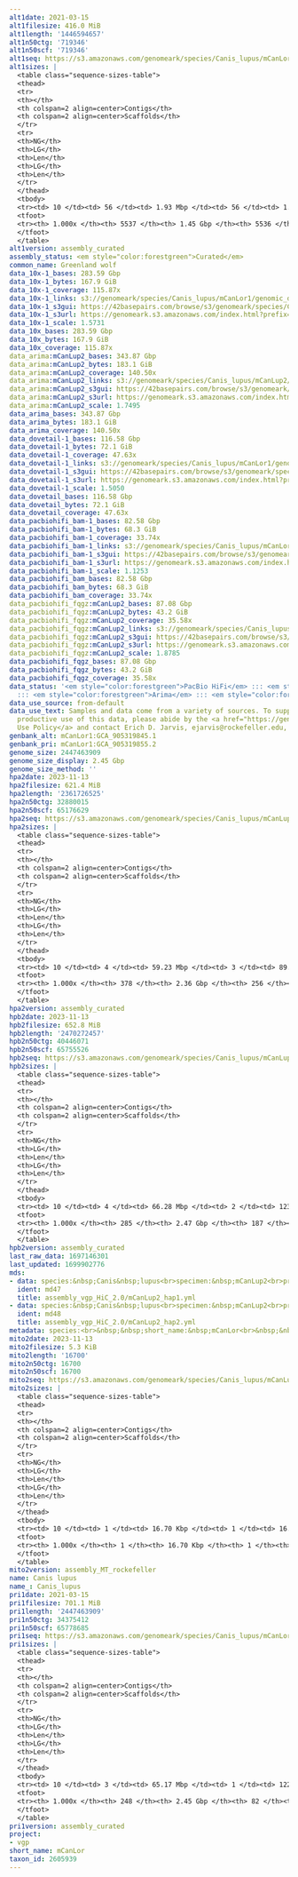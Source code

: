 ```yaml
---
alt1date: 2021-03-15
alt1filesize: 416.0 MiB
alt1length: '1446594657'
alt1n50ctg: '719346'
alt1n50scf: '719346'
alt1seq: https://s3.amazonaws.com/genomeark/species/Canis_lupus/mCanLor1/assembly_curated/mCanLor1.alt.cur.20210315.fasta.gz
alt1sizes: |
  <table class="sequence-sizes-table">
  <thead>
  <tr>
  <th></th>
  <th colspan=2 align=center>Contigs</th>
  <th colspan=2 align=center>Scaffolds</th>
  </tr>
  <tr>
  <th>NG</th>
  <th>LG</th>
  <th>Len</th>
  <th>LG</th>
  <th>Len</th>
  </tr>
  </thead>
  <tbody>
  <tr><td> 10 </td><td> 56 </td><td> 1.93 Mbp </td><td> 56 </td><td> 1.93 Mbp </td></tr><tr><td> 20 </td><td> 143 </td><td> 1.46 Mbp </td><td> 143 </td><td> 1.46 Mbp </td></tr><tr><td> 30 </td><td> 257 </td><td> 1.12 Mbp </td><td> 257 </td><td> 1.12 Mbp </td></tr><tr><td> 40 </td><td> 401 </td><td> 0.91 Mbp </td><td> 401 </td><td> 0.91 Mbp </td></tr><tr style="background-color:#cccccc;"><td> 50 </td><td> 582 </td><td> 0.72 Mbp </td><td> 582 </td><td> 0.72 Mbp </td></tr><tr><td> 60 </td><td> 809 </td><td> 0.57 Mbp </td><td> 809 </td><td> 0.57 Mbp </td></tr><tr><td> 70 </td><td> 1106 </td><td> 423.16 Kbp </td><td> 1106 </td><td> 423.16 Kbp </td></tr><tr><td> 80 </td><td> 1522 </td><td> 279.47 Kbp </td><td> 1522 </td><td> 279.47 Kbp </td></tr><tr><td> 90 </td><td> 2239 </td><td> 135.75 Kbp </td><td> 2239 </td><td> 135.75 Kbp </td></tr><tr><td> 100 </td><td> 5536 </td><td> 4.83 Kbp </td><td> 5535 </td><td> 4.83 Kbp </td></tr></tbody>
  <tfoot>
  <tr><th> 1.000x </th><th> 5537 </th><th> 1.45 Gbp </th><th> 5536 </th><th> 1.45 Gbp </th></tr>
  </tfoot>
  </table>
alt1version: assembly_curated
assembly_status: <em style="color:forestgreen">Curated</em>
common_name: Greenland wolf
data_10x-1_bases: 283.59 Gbp
data_10x-1_bytes: 167.9 GiB
data_10x-1_coverage: 115.87x
data_10x-1_links: s3://genomeark/species/Canis_lupus/mCanLor1/genomic_data/10x/<br>
data_10x-1_s3gui: https://42basepairs.com/browse/s3/genomeark/species/Canis_lupus/mCanLor1/genomic_data/10x/
data_10x-1_s3url: https://genomeark.s3.amazonaws.com/index.html?prefix=species/Canis_lupus/mCanLor1/genomic_data/10x/
data_10x-1_scale: 1.5731
data_10x_bases: 283.59 Gbp
data_10x_bytes: 167.9 GiB
data_10x_coverage: 115.87x
data_arima:mCanLup2_bases: 343.87 Gbp
data_arima:mCanLup2_bytes: 183.1 GiB
data_arima:mCanLup2_coverage: 140.50x
data_arima:mCanLup2_links: s3://genomeark/species/Canis_lupus/mCanLup2/genomic_data/arima/<br>
data_arima:mCanLup2_s3gui: https://42basepairs.com/browse/s3/genomeark/species/Canis_lupus/mCanLup2/genomic_data/arima/
data_arima:mCanLup2_s3url: https://genomeark.s3.amazonaws.com/index.html?prefix=species/Canis_lupus/mCanLup2/genomic_data/arima/
data_arima:mCanLup2_scale: 1.7495
data_arima_bases: 343.87 Gbp
data_arima_bytes: 183.1 GiB
data_arima_coverage: 140.50x
data_dovetail-1_bases: 116.58 Gbp
data_dovetail-1_bytes: 72.1 GiB
data_dovetail-1_coverage: 47.63x
data_dovetail-1_links: s3://genomeark/species/Canis_lupus/mCanLor1/genomic_data/dovetail/<br>
data_dovetail-1_s3gui: https://42basepairs.com/browse/s3/genomeark/species/Canis_lupus/mCanLor1/genomic_data/dovetail/
data_dovetail-1_s3url: https://genomeark.s3.amazonaws.com/index.html?prefix=species/Canis_lupus/mCanLor1/genomic_data/dovetail/
data_dovetail-1_scale: 1.5050
data_dovetail_bases: 116.58 Gbp
data_dovetail_bytes: 72.1 GiB
data_dovetail_coverage: 47.63x
data_pacbiohifi_bam-1_bases: 82.58 Gbp
data_pacbiohifi_bam-1_bytes: 68.3 GiB
data_pacbiohifi_bam-1_coverage: 33.74x
data_pacbiohifi_bam-1_links: s3://genomeark/species/Canis_lupus/mCanLor1/genomic_data/pacbio_hifi/<br>
data_pacbiohifi_bam-1_s3gui: https://42basepairs.com/browse/s3/genomeark/species/Canis_lupus/mCanLor1/genomic_data/pacbio_hifi/
data_pacbiohifi_bam-1_s3url: https://genomeark.s3.amazonaws.com/index.html?prefix=species/Canis_lupus/mCanLor1/genomic_data/pacbio_hifi/
data_pacbiohifi_bam-1_scale: 1.1253
data_pacbiohifi_bam_bases: 82.58 Gbp
data_pacbiohifi_bam_bytes: 68.3 GiB
data_pacbiohifi_bam_coverage: 33.74x
data_pacbiohifi_fqgz:mCanLup2_bases: 87.08 Gbp
data_pacbiohifi_fqgz:mCanLup2_bytes: 43.2 GiB
data_pacbiohifi_fqgz:mCanLup2_coverage: 35.58x
data_pacbiohifi_fqgz:mCanLup2_links: s3://genomeark/species/Canis_lupus/mCanLup2/genomic_data/pacbio_hifi/<br>
data_pacbiohifi_fqgz:mCanLup2_s3gui: https://42basepairs.com/browse/s3/genomeark/species/Canis_lupus/mCanLup2/genomic_data/pacbio_hifi/
data_pacbiohifi_fqgz:mCanLup2_s3url: https://genomeark.s3.amazonaws.com/index.html?prefix=species/Canis_lupus/mCanLup2/genomic_data/pacbio_hifi/
data_pacbiohifi_fqgz:mCanLup2_scale: 1.8785
data_pacbiohifi_fqgz_bases: 87.08 Gbp
data_pacbiohifi_fqgz_bytes: 43.2 GiB
data_pacbiohifi_fqgz_coverage: 35.58x
data_status: '<em style="color:forestgreen">PacBio HiFi</em> ::: <em style="color:forestgreen">10x</em>
  ::: <em style="color:forestgreen">Arima</em> ::: <em style="color:forestgreen">Dovetail</em>'
data_use_source: from-default
data_use_text: Samples and data come from a variety of sources. To support fair and
  productive use of this data, please abide by the <a href="https://genome10k.soe.ucsc.edu/data-use-policies/">Data
  Use Policy</a> and contact Erich D. Jarvis, ejarvis@rockefeller.edu, with any questions.
genbank_alt: mCanLor1:GCA_905319845.1
genbank_pri: mCanLor1:GCA_905319855.2
genome_size: 2447463909
genome_size_display: 2.45 Gbp
genome_size_method: ''
hpa2date: 2023-11-13
hpa2filesize: 621.4 MiB
hpa2length: '2361726525'
hpa2n50ctg: 32880015
hpa2n50scf: 65176629
hpa2seq: https://s3.amazonaws.com/genomeark/species/Canis_lupus/mCanLup2/assembly_curated/mCanLup2.hap1.decontam.20231113.fasta.gz
hpa2sizes: |
  <table class="sequence-sizes-table">
  <thead>
  <tr>
  <th></th>
  <th colspan=2 align=center>Contigs</th>
  <th colspan=2 align=center>Scaffolds</th>
  </tr>
  <tr>
  <th>NG</th>
  <th>LG</th>
  <th>Len</th>
  <th>LG</th>
  <th>Len</th>
  </tr>
  </thead>
  <tbody>
  <tr><td> 10 </td><td> 4 </td><td> 59.23 Mbp </td><td> 3 </td><td> 89.56 Mbp </td></tr><tr><td> 20 </td><td> 8 </td><td> 47.03 Mbp </td><td> 5 </td><td> 86.81 Mbp </td></tr><tr><td> 30 </td><td> 13 </td><td> 41.75 Mbp </td><td> 8 </td><td> 77.17 Mbp </td></tr><tr><td> 40 </td><td> 19 </td><td> 38.55 Mbp </td><td> 12 </td><td> 65.59 Mbp </td></tr><tr style="background-color:#cccccc;"><td> 50 </td><td> 26 </td><td style="background-color:#88ff88;"> 32.88 Mbp </td><td> 15 </td><td style="background-color:#88ff88;"> 65.18 Mbp </td></tr><tr><td> 60 </td><td> 34 </td><td> 27.69 Mbp </td><td> 19 </td><td> 59.14 Mbp </td></tr><tr><td> 70 </td><td> 44 </td><td> 20.08 Mbp </td><td> 23 </td><td> 53.22 Mbp </td></tr><tr><td> 80 </td><td> 59 </td><td> 13.69 Mbp </td><td> 28 </td><td> 44.64 Mbp </td></tr><tr><td> 90 </td><td> 83 </td><td> 6.29 Mbp </td><td> 33 </td><td> 42.06 Mbp </td></tr><tr><td> 100 </td><td> 378 </td><td> 4.30 Kbp </td><td> 256 </td><td> 4.30 Kbp </td></tr></tbody>
  <tfoot>
  <tr><th> 1.000x </th><th> 378 </th><th> 2.36 Gbp </th><th> 256 </th><th> 2.36 Gbp </th></tr>
  </tfoot>
  </table>
hpa2version: assembly_curated
hpb2date: 2023-11-13
hpb2filesize: 652.8 MiB
hpb2length: '2470272457'
hpb2n50ctg: 40446071
hpb2n50scf: 65755526
hpb2seq: https://s3.amazonaws.com/genomeark/species/Canis_lupus/mCanLup2/assembly_curated/mCanLup2.hap2.decontam.20231113.fasta.gz
hpb2sizes: |
  <table class="sequence-sizes-table">
  <thead>
  <tr>
  <th></th>
  <th colspan=2 align=center>Contigs</th>
  <th colspan=2 align=center>Scaffolds</th>
  </tr>
  <tr>
  <th>NG</th>
  <th>LG</th>
  <th>Len</th>
  <th>LG</th>
  <th>Len</th>
  </tr>
  </thead>
  <tbody>
  <tr><td> 10 </td><td> 4 </td><td> 66.28 Mbp </td><td> 2 </td><td> 123.63 Mbp </td></tr><tr><td> 20 </td><td> 7 </td><td> 58.06 Mbp </td><td> 5 </td><td> 88.67 Mbp </td></tr><tr><td> 30 </td><td> 12 </td><td> 52.63 Mbp </td><td> 8 </td><td> 78.25 Mbp </td></tr><tr><td> 40 </td><td> 17 </td><td> 45.46 Mbp </td><td> 11 </td><td> 72.98 Mbp </td></tr><tr style="background-color:#cccccc;"><td> 50 </td><td> 23 </td><td style="background-color:#88ff88;"> 40.45 Mbp </td><td> 15 </td><td style="background-color:#88ff88;"> 65.76 Mbp </td></tr><tr><td> 60 </td><td> 29 </td><td> 33.23 Mbp </td><td> 19 </td><td> 61.97 Mbp </td></tr><tr><td> 70 </td><td> 38 </td><td> 23.74 Mbp </td><td> 23 </td><td> 53.60 Mbp </td></tr><tr><td> 80 </td><td> 51 </td><td> 16.08 Mbp </td><td> 28 </td><td> 45.46 Mbp </td></tr><tr><td> 90 </td><td> 71 </td><td> 8.67 Mbp </td><td> 34 </td><td> 40.95 Mbp </td></tr><tr><td> 100 </td><td> 285 </td><td> 12.13 Kbp </td><td> 187 </td><td> 12.13 Kbp </td></tr></tbody>
  <tfoot>
  <tr><th> 1.000x </th><th> 285 </th><th> 2.47 Gbp </th><th> 187 </th><th> 2.47 Gbp </th></tr>
  </tfoot>
  </table>
hpb2version: assembly_curated
last_raw_data: 1697146301
last_updated: 1699902776
mds:
- data: species:&nbsp;Canis&nbsp;lupus<br>specimen:&nbsp;mCanLup2<br>projects:&nbsp;<br>&nbsp;&nbsp;-&nbsp;vgp<br>assembled_by_group:&nbsp;Rockefeller<br>data_location:&nbsp;S3<br>release_to:&nbsp;S3<br>haplotype_to_curate:&nbsp;hap1<br>hap1:&nbsp;s3://genomeark/species/Canis_lupus/mCanLup2/assembly_vgp_HiC_2.0/mCanLup2.HiC.hap1.20231107.fasta.gz<br>hap2:&nbsp;s3://genomeark/species/Canis_lupus/mCanLup2/assembly_vgp_HiC_2.0/mCanLup2.HiC.hap2.20231107.fasta.gz<br>pretext_hap1:&nbsp;s3://genomeark/species/Canis_lupus/mCanLup2/assembly_vgp_HiC_2.0/evaluation/hap1/pretext/mCanLup2_hap1_s2.pretext<br>pretext_hap2:&nbsp;s3://genomeark/species/Canis_lupus/mCanLup2/assembly_vgp_HiC_2.0/evaluation/hap2/pretext/mCanLup2_hap2_s2.pretext<br>kmer_spectra_img:&nbsp;s3://genomeark/species/Canis_lupus/mCanLup2/assembly_vgp_HiC_2.0/evaluation/merqury/mCanLup2_png/<br>pacbio_read_dir:&nbsp;s3://genomeark/species/Canis_lupus/mCanLup2/genomic_data/pacbio_hifi/<br>pacbio_read_type:&nbsp;hifi<br>hic_read_dir:&nbsp;s3://genomeark/species/Canis_lupus/mCanLup2/genomic_data/arima/<br>mito:&nbsp;s3://genomeark/species/Canis_lupus/mCanLup2/assembly_MT_rockefeller/mCanLup2.MT.20231113.fasta.gz<br>pipeline:&nbsp;<br>&nbsp;&nbsp;-&nbsp;hifiasm&nbsp;(0.16.1+galaxy4)<br>&nbsp;&nbsp;-&nbsp;yahs&nbsp;(1.2a.2+galaxy1)<br>notes:&nbsp;This&nbsp;was&nbsp;a&nbsp;Hifiasm-HiC&nbsp;assembly&nbsp;of&nbsp;mCanLup2,&nbsp;resulting&nbsp;in&nbsp;two&nbsp;complete&nbsp;haplotypes.&nbsp;HiC&nbsp;scaffolding&nbsp;was&nbsp;performed&nbsp;with&nbsp;YaHS.&nbsp;&nbsp;The&nbsp;HiC&nbsp;prep&nbsp;kit&nbsp;used&nbsp;was&nbsp;Arima&nbsp;library&nbsp;prep.&nbsp;The&nbsp;HiC&nbsp;reads&nbsp;needed&nbsp;to&nbsp;have&nbsp;5&nbsp;bp&nbsp;trimmed&nbsp;from&nbsp;the&nbsp;5'&nbsp;end&nbsp;due&nbsp;to&nbsp;adapter&nbsp;left&nbsp;over&nbsp;from&nbsp;the&nbsp;Arima&nbsp;library&nbsp;prep&nbsp;kit.&nbsp;\n<br>
  ident: md47
  title: assembly_vgp_HiC_2.0/mCanLup2_hap1.yml
- data: species:&nbsp;Canis&nbsp;lupus<br>specimen:&nbsp;mCanLup2<br>projects:&nbsp;<br>&nbsp;&nbsp;-&nbsp;vgp<br>assembled_by_group:&nbsp;Rockefeller<br>data_location:&nbsp;S3<br>release_to:&nbsp;S3<br>haplotype_to_curate:&nbsp;hap2<br>hap1:&nbsp;s3://genomeark/species/Canis_lupus/mCanLup2/assembly_vgp_HiC_2.0/mCanLup2.HiC.hap1.20231107.fasta.gz<br>hap2:&nbsp;s3://genomeark/species/Canis_lupus/mCanLup2/assembly_vgp_HiC_2.0/mCanLup2.HiC.hap2.20231107.fasta.gz<br>pretext_hap1:&nbsp;s3://genomeark/species/Canis_lupus/mCanLup2/assembly_vgp_HiC_2.0/evaluation/hap1/pretext/mCanLup2_hap1_s2.pretext<br>pretext_hap2:&nbsp;s3://genomeark/species/Canis_lupus/mCanLup2/assembly_vgp_HiC_2.0/evaluation/hap2/pretext/mCanLup2_hap2_s2.pretext<br>kmer_spectra_img:&nbsp;s3://genomeark/species/Canis_lupus/mCanLup2/assembly_vgp_HiC_2.0/evaluation/merqury/mCanLup2_png/<br>pacbio_read_dir:&nbsp;s3://genomeark/species/Canis_lupus/mCanLup2/genomic_data/pacbio_hifi/<br>pacbio_read_type:&nbsp;hifi<br>hic_read_dir:&nbsp;s3://genomeark/species/Canis_lupus/mCanLup2/genomic_data/arima/<br>mito:&nbsp;s3://genomeark/species/Canis_lupus/mCanLup2/assembly_MT_rockefeller/mCanLup2.MT.20231113.fasta.gz<br>pipeline:&nbsp;<br>&nbsp;&nbsp;-&nbsp;hifiasm&nbsp;(0.16.1+galaxy4)<br>&nbsp;&nbsp;-&nbsp;yahs&nbsp;(1.2a.2+galaxy1)<br>notes:&nbsp;This&nbsp;was&nbsp;a&nbsp;Hifiasm-HiC&nbsp;assembly&nbsp;of&nbsp;mCanLup2,&nbsp;resulting&nbsp;in&nbsp;two&nbsp;complete&nbsp;haplotypes.&nbsp;HiC&nbsp;scaffolding&nbsp;was&nbsp;performed&nbsp;with&nbsp;YaHS.&nbsp;&nbsp;The&nbsp;HiC&nbsp;prep&nbsp;kit&nbsp;used&nbsp;was&nbsp;Arima&nbsp;library&nbsp;prep.&nbsp;The&nbsp;HiC&nbsp;reads&nbsp;needed&nbsp;to&nbsp;have&nbsp;5&nbsp;bp&nbsp;trimmed&nbsp;from&nbsp;the&nbsp;5'&nbsp;end&nbsp;due&nbsp;to&nbsp;adapter&nbsp;left&nbsp;over&nbsp;from&nbsp;the&nbsp;Arima&nbsp;library&nbsp;prep&nbsp;kit.&nbsp;\n<br>
  ident: md48
  title: assembly_vgp_HiC_2.0/mCanLup2_hap2.yml
metadata: species:<br>&nbsp;&nbsp;short_name:&nbsp;mCanLor<br>&nbsp;&nbsp;name:&nbsp;Canis&nbsp;lupus<br>&nbsp;&nbsp;taxon_id:&nbsp;2605939<br>&nbsp;&nbsp;common_name:&nbsp;Greenland&nbsp;wolf<br>&nbsp;&nbsp;order:<br>&nbsp;&nbsp;&nbsp;&nbsp;name:&nbsp;Carnivora<br>&nbsp;&nbsp;family:<br>&nbsp;&nbsp;&nbsp;&nbsp;name:&nbsp;Canidae<br>&nbsp;&nbsp;individuals:<br>&nbsp;&nbsp;&nbsp;&nbsp;-&nbsp;short_name:&nbsp;mCanLor1<br>&nbsp;&nbsp;genome_size:<br>&nbsp;&nbsp;genome_size_method:<br>&nbsp;&nbsp;project:&nbsp;[&nbsp;vgp&nbsp;]<br>
mito2date: 2023-11-13
mito2filesize: 5.3 KiB
mito2length: '16700'
mito2n50ctg: 16700
mito2n50scf: 16700
mito2seq: https://s3.amazonaws.com/genomeark/species/Canis_lupus/mCanLup2/assembly_MT_rockefeller/mCanLup2.MT.20231113.fasta.gz
mito2sizes: |
  <table class="sequence-sizes-table">
  <thead>
  <tr>
  <th></th>
  <th colspan=2 align=center>Contigs</th>
  <th colspan=2 align=center>Scaffolds</th>
  </tr>
  <tr>
  <th>NG</th>
  <th>LG</th>
  <th>Len</th>
  <th>LG</th>
  <th>Len</th>
  </tr>
  </thead>
  <tbody>
  <tr><td> 10 </td><td> 1 </td><td> 16.70 Kbp </td><td> 1 </td><td> 16.70 Kbp </td></tr><tr><td> 20 </td><td> 1 </td><td> 16.70 Kbp </td><td> 1 </td><td> 16.70 Kbp </td></tr><tr><td> 30 </td><td> 1 </td><td> 16.70 Kbp </td><td> 1 </td><td> 16.70 Kbp </td></tr><tr><td> 40 </td><td> 1 </td><td> 16.70 Kbp </td><td> 1 </td><td> 16.70 Kbp </td></tr><tr style="background-color:#cccccc;"><td> 50 </td><td> 1 </td><td style="background-color:#ff8888;"> 16.70 Kbp </td><td> 1 </td><td style="background-color:#ff8888;"> 16.70 Kbp </td></tr><tr><td> 60 </td><td> 1 </td><td> 16.70 Kbp </td><td> 1 </td><td> 16.70 Kbp </td></tr><tr><td> 70 </td><td> 1 </td><td> 16.70 Kbp </td><td> 1 </td><td> 16.70 Kbp </td></tr><tr><td> 80 </td><td> 1 </td><td> 16.70 Kbp </td><td> 1 </td><td> 16.70 Kbp </td></tr><tr><td> 90 </td><td> 1 </td><td> 16.70 Kbp </td><td> 1 </td><td> 16.70 Kbp </td></tr><tr><td> 100 </td><td> 1 </td><td> 16.70 Kbp </td><td> 1 </td><td> 16.70 Kbp </td></tr></tbody>
  <tfoot>
  <tr><th> 1.000x </th><th> 1 </th><th> 16.70 Kbp </th><th> 1 </th><th> 16.70 Kbp </th></tr>
  </tfoot>
  </table>
mito2version: assembly_MT_rockefeller
name: Canis lupus
name_: Canis_lupus
pri1date: 2021-03-15
pri1filesize: 701.1 MiB
pri1length: '2447463909'
pri1n50ctg: 34375412
pri1n50scf: 65778685
pri1seq: https://s3.amazonaws.com/genomeark/species/Canis_lupus/mCanLor1/assembly_curated/mCanLor1.pri.cur.20210315.fasta.gz
pri1sizes: |
  <table class="sequence-sizes-table">
  <thead>
  <tr>
  <th></th>
  <th colspan=2 align=center>Contigs</th>
  <th colspan=2 align=center>Scaffolds</th>
  </tr>
  <tr>
  <th>NG</th>
  <th>LG</th>
  <th>Len</th>
  <th>LG</th>
  <th>Len</th>
  </tr>
  </thead>
  <tbody>
  <tr><td> 10 </td><td> 3 </td><td> 65.17 Mbp </td><td> 1 </td><td> 122.96 Mbp </td></tr><tr><td> 20 </td><td> 7 </td><td> 50.44 Mbp </td><td> 4 </td><td> 88.63 Mbp </td></tr><tr><td> 30 </td><td> 12 </td><td> 46.17 Mbp </td><td> 7 </td><td> 78.39 Mbp </td></tr><tr><td> 40 </td><td> 18 </td><td> 41.41 Mbp </td><td> 10 </td><td> 73.73 Mbp </td></tr><tr style="background-color:#cccccc;"><td> 50 </td><td> 24 </td><td style="background-color:#88ff88;"> 34.38 Mbp </td><td> 14 </td><td style="background-color:#88ff88;"> 65.78 Mbp </td></tr><tr><td> 60 </td><td> 32 </td><td> 28.89 Mbp </td><td> 18 </td><td> 62.79 Mbp </td></tr><tr><td> 70 </td><td> 41 </td><td> 22.82 Mbp </td><td> 22 </td><td> 53.62 Mbp </td></tr><tr><td> 80 </td><td> 56 </td><td> 11.54 Mbp </td><td> 27 </td><td> 46.11 Mbp </td></tr><tr><td> 90 </td><td> 83 </td><td> 6.53 Mbp </td><td> 32 </td><td> 41.77 Mbp </td></tr><tr><td> 100 </td><td> 247 </td><td> 16.69 Kbp </td><td> 81 </td><td> 16.69 Kbp </td></tr></tbody>
  <tfoot>
  <tr><th> 1.000x </th><th> 248 </th><th> 2.45 Gbp </th><th> 82 </th><th> 2.45 Gbp </th></tr>
  </tfoot>
  </table>
pri1version: assembly_curated
project:
- vgp
short_name: mCanLor
taxon_id: 2605939
---
```


